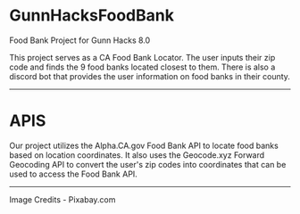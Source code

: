 # GunnHacksFoodBank
Food Bank Project for Gunn Hacks 8.0

This project serves as a CA Food Bank Locator. The user inputs their zip code and finds the 9 food banks located closest to them. There is also a discord bot that provides the user information on food banks in their county.

__________________________
# APIS
Our project utilizes the Alpha.CA.gov Food Bank API to locate food banks based on location coordinates. It also uses the Geocode.xyz Forward Geocoding API to convert the user's zip codes into coordinates that can be used to access the Food Bank API.

__________________________

Image Credits - Pixabay.com
